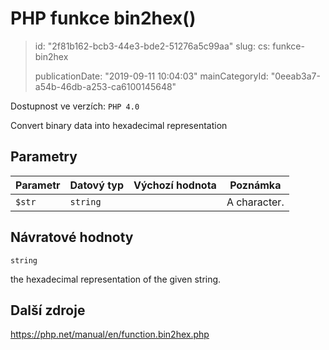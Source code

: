 PHP funkce bin2hex()
====================

> id: "2f81b162-bcb3-44e3-bde2-51276a5c99aa"
> slug:
> 	cs: funkce-bin2hex
> 
> publicationDate: "2019-09-11 10:04:03"
> mainCategoryId: "0eeab3a7-a54b-46db-a253-ca6100145648"

Dostupnost ve verzích: `PHP 4.0`

Convert binary data into hexadecimal representation


Parametry
--------------

| Parametr | Datový typ | Výchozí hodnota | Poznámka |
|-----|-----|-----|-----|
| `$str` | `string` |  | A character. |


Návratové hodnoty
----------------

`string`

the hexadecimal representation of the given string.

Další zdroje
------------

https://php.net/manual/en/function.bin2hex.php
